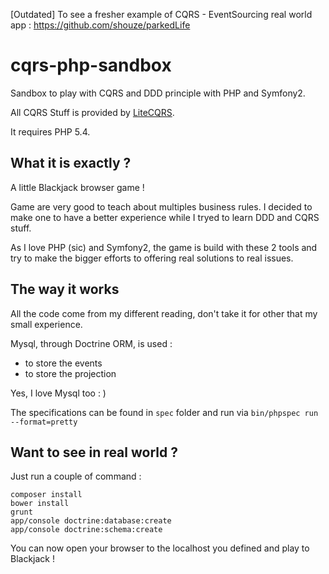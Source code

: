 [Outdated] To see a fresher example of CQRS - EventSourcing real world app : https://github.com/shouze/parkedLife

cqrs-php-sandbox
================

Sandbox to play with CQRS and DDD principle with PHP and Symfony2.

All CQRS Stuff is provided by [LiteCQRS](https://github.com/beberlei/litecqrs-php).

It requires PHP 5.4.

What it is exactly ?
--------------------

A little Blackjack browser game ! 

Game are very good to teach about multiples business rules. I decided to make one to have a better experience while I tryed to learn DDD and CQRS stuff.

As I love PHP (sic) and Symfony2, the game is build with these 2 tools and try to make the bigger efforts to offering real solutions to real issues.

The way it works
----------------

All the code come from my different reading, don't take it for other that my small experience.

Mysql, through Doctrine ORM, is used :
- to store the events
- to store the projection

Yes, I love Mysql too : )

The specifications can be found in `spec` folder and run via `bin/phpspec run --format=pretty`

Want to see in real world ?
---------------------------
Just run a couple of command : 
```
composer install
bower install
grunt
app/console doctrine:database:create
app/console doctrine:schema:create
```

You can now open your browser to the localhost you defined and play to Blackjack !

